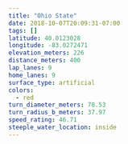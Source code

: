 ```yaml
---
title: "Ohio State"
date: 2018-10-07T20:09:31-07:00
tags: []
latitude: 40.0123028
longitude: -83.0272471
elevation_meters: 226
distance_meters: 400
lap_lanes: 9
home_lanes: 9
surface_type: artificial
colors: 
  - red
turn_diameter_meters: 78.53
turn_radius_b_meters: 37.97
speed_rating: 46.71
steeple_water_location: inside
---
```


